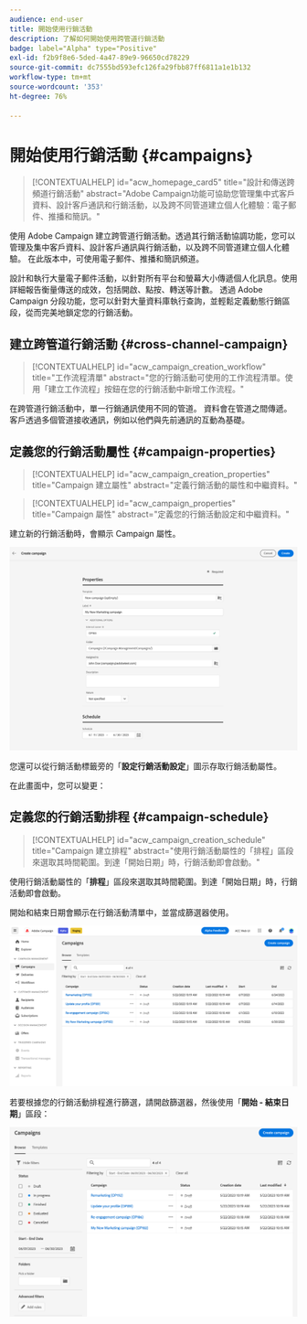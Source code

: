 ```yaml
---
audience: end-user
title: 開始使用行銷活動
description: 了解如何開始使用跨管道行銷活動
badge: label="Alpha" type="Positive"
exl-id: f2b9f8e6-5ded-4a47-89e9-96650cd78229
source-git-commit: dc7555bd593efc126fa29fbb87ff6811a1e1b132
workflow-type: tm+mt
source-wordcount: '353'
ht-degree: 76%

---
```


# 開始使用行銷活動 {#campaigns}

>[!CONTEXTUALHELP]
>id="acw_homepage_card5"
>title="設計和傳送跨頻道行銷活動"
>abstract="Adobe Campaign功能可協助您管理集中式客戶資料、設計客戶通訊和行銷活動，以及跨不同管道建立個人化體驗：電子郵件、推播和簡訊。"

使用 Adob&#x200B;&#x200B;e Campaign 建立跨管道行銷活動。透過其行銷活動協調功能，您可以管理及集中客戶資料、設計客戶通訊與行銷活動，以及跨不同管道建立個人化體驗。 在此版本中，可使用電子郵件、推播和簡訊頻道。

設計和執行大量電子郵件活動，以針對所有平台和螢幕大小傳遞個人化訊息。使用詳細報告衡量傳送的成效，包括開啟、點按、轉送等計數。 透過 Adob&#x200B;&#x200B;e Campaign 分段功能，您可以針對大量資料庫執行查詢，並輕鬆定義動態行銷區段，從而完美地鎖定您的行銷活動。

## 建立跨管道行銷活動 {#cross-channel-campaign}


>[!CONTEXTUALHELP]
>id="acw_campaign_creation_workflow"
>title="工作流程清單"
>abstract="您的行銷活動可使用的工作流程清單。使用「建立工作流程」按鈕在您的行銷活動中新增工作流程。"

在跨管道行銷活動中，單一行銷通訊使用不同的管道。 資料會在管道之間傳遞。 客戶透過多個管道接收通訊，例如以他們與先前通訊的互動為基礎。

## 定義您的行銷活動屬性 {#campaign-properties}

>[!CONTEXTUALHELP]
>id="acw_campaign_creation_properties"
>title="Campaign 建立屬性"
>abstract="定義行銷活動的屬性和中繼資料。"

>[!CONTEXTUALHELP]
>id="acw_campaign_properties"
>title="Campaign 屬性"
>abstract="定義您的行銷活動設定和中繼資料。"

建立新的行銷活動時，會顯示 Campaign 屬性。

![定義您的行銷活動屬性](assets/campaign-properties.png)

您還可以從行銷活動標籤旁的「**設定行銷活動設定**」圖示存取行銷活動屬性。

在此畫面中，您可以變更：



## 定義您的行銷活動排程 {#campaign-schedule}

>[!CONTEXTUALHELP]
>id="acw_campaign_creation_schedule"
>title="Campaign 建立排程"
>abstract="使用行銷活動屬性的「排程」區段來選取其時間範圍。到達「開始日期」時，行銷活動即會啟動。"

使用行銷活動屬性的「**排程**」區段來選取其時間範圍。到達「開始日期」時，行銷活動即會啟動。

開始和結束日期會顯示在行銷活動清單中，並當成篩選器使用。

![行銷活動清單](assets/campaign-list.png)

若要根據您的行銷活動排程進行篩選，請開啟篩選器，然後使用「**開始 - 結束日期**」區段：

![行銷活動清單](assets/campaign-filter-on-dates.png)

